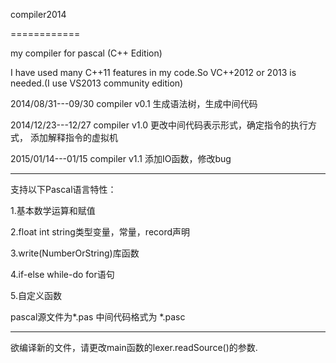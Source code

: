 compiler2014

============

my compiler for pascal (C++ Edition)

I have used many C++11 features in my code.So VC++2012 or 2013 is needed.(I use VS2013 community edition)


2014/08/31---09/30   compiler v0.1 生成语法树，生成中间代码

2014/12/23---12/27   compiler v1.0 更改中间代码表示形式，确定指令的执行方式，
                                   添加解释指令的虚拟机

2015/01/14---01/15   compiler v1.1 添加IO函数，修改bug

--------------------------------------------------------------------------

支持以下Pascal语言特性：

1.基本数学运算和赋值

2.float int string类型变量，常量，record声明

3.write(NumberOrString)库函数

4.if-else while-do for语句

5.自定义函数

pascal源文件为*.pas 中间代码格式为 *.pasc

--------------------------------------------------------------

欲编译新的文件，请更改main函数的lexer.readSource()的参数.
